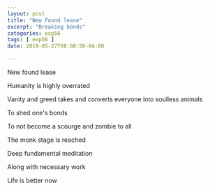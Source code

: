 ```yaml
---
layout: post
title: "New Found lease"
excerpt: "Breaking bonds"
categories: exp56
tags: [ exp56 ]
date: 2019-05-27T08:08:50-04:00

---
```


New found lease

Humanity is highly overrated

Vanity and greed takes and converts everyone into soulless animals

To shed one's bonds

To not become a scourge and zombie to all

The monk stage is reached

Deep fundamental meditation

Along with necessary work

Life is better now
